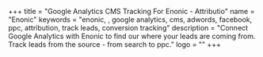 +++
title = "Google Analytics CMS Tracking For Enonic - Attributio"
name = "Enonic"
keywords = "enonic, , google analytics, cms, adwords, facebook, ppc, attribution, track leads, conversion tracking"
description = "Connect Google Analytics with Enonic to find our where your leads are coming from. Track leads from the source - from search to ppc."
logo = ""
+++
